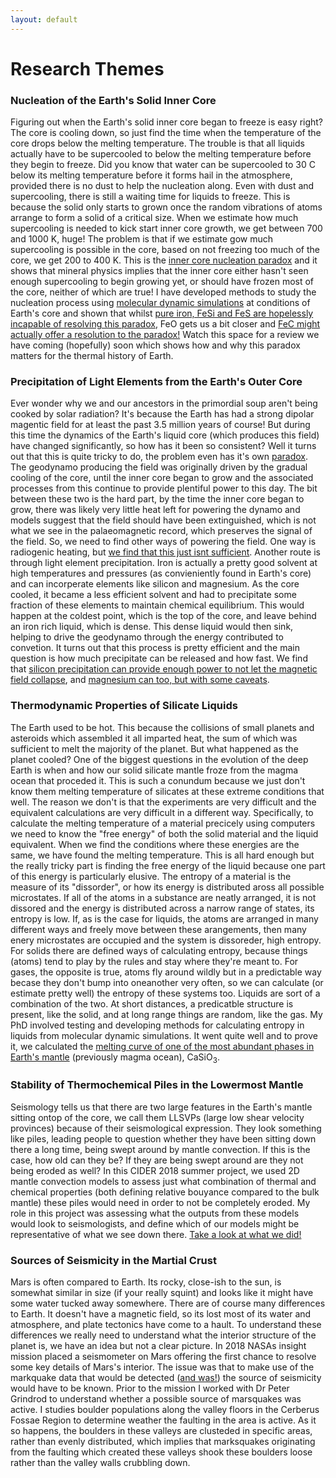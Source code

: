 ```yaml
---
layout: default
---
```

# Research Themes
### Nucleation of the Earth's Solid Inner Core
Figuring out when the Earth's solid inner core began to freeze is easy right? The core is cooling down, so just find the time when the temperature of the core drops below the melting temperature. The trouble is that all liquids actually have to be supercooled to below the melting temperature before they begin to freeze. Did you know that water can be supercooled to 30 C below its melting temperature before it forms hail in the atmosphere, provided there is no dust to help the nucleation along. Even with dust and supercooling, there is still a waiting time for liquids to freeze. This is because the solid only starts to grown once the random vibrations of atoms arrange to form a solid of a critical size.
When we estimate how much supercooling is needed to kick start inner core growth, we get between 700 and 1000 K, huge! The problem is that if we estimate gow much supercooling is possible in the core, based on not freezing too much of the core, we get 200 to 400 K. This is the <a href="https://doi.org/10.1016/j.epsl.2018.01.018">inner core nucleation paradox</a> and it shows that mineral physics implies that the inner core either hasn't seen enough supercooling to begin growing yet, or should have frozen most of the core, neither of which are true! I have developed methods to study the nucleation process using <a href="https://doi.org/10.1103/PhysRevB.103.214113">molecular dynamic simulations</a> at conditions of Earth's core and shown that whilst <a href="https://doi.org/10.1016/j.epsl.2023.118176">pure iron, FeSi and FeS are hopelessly incapable of resolving this paradox</a>, FeO gets us a bit closer and <a href="https://doi.org/10.31223/X53D8H">FeC might actually offer a resolution to the paradox!</a> 
Watch this space for a review we have coming (hopefully) soon which shows how and why this paradox matters for the thermal history of Earth.

### Precipitation of Light Elements from the Earth's Outer Core
Ever wonder why we and our ancestors in the primordial soup aren't being cooked by solar radiation? It's because the Earth has had a strong dipolar magentic field for at least the past 3.5 million years of course! But during this time the dynamics of the Earth's liquid core (which produces this field) have changed significantly, so how has it been so consistent? Well it turns out that this is quite tricky to do, the problem even has it's own <a href="https://doi.org/10.1029/2022JB025355">paradox<a/>. The geodynamo producing the field was originally driven by the gradual cooling of the core, until the inner core began to grow and the associated processes from this continue to provide plentiful power to this day. The bit between these two is the hard part, by the time the inner core began to grow, there was likely very little heat left for powering the dynamo and models suggest that the field should have been extinguished, which is not what we see in the palaeomagnetic record, which preserves the signal of the field. So, we need to find other ways of powering the field. One way is radiogenic heating, but <a href="https://doi.org/10.1016/j.pepi.2023.107073">we find that this just isnt sufficient</a>. Another route is through light element precipitation. Iron is actually a pretty good solvent at high temperatures and pressures (as convieniently found in Earth's core) and can incorperate elements like silicon and magnesium. As the core cooled, it became a less efficient solvent and had to precipitate some fraction of these elements to maintain chemical equilibrium. This would happen at the coldest point, which is the top of the core, and leave behind an iron rich liquid, which is dense. This dense liquid would then sink, helping to drive the geodynamo through the energy contributed to convetion. It turns out that this process is pretty efficient and the main question is how much precipitate can be released and how fast. We find that <a href="https://doi.org/10.1029/2022GL100692">silicon precipitation can provide enough power to not let the magnetic field collapse<a/>, and <a href="https://doi.org/10.1016/j.pepi.2023.107073">magnesium can too, but with some caveats<a/>.

### Thermodynamic Properties of Silicate Liquids
The Earth used to be hot. This because the collisions of small planets and asteroids which assembled it all imparted heat, the sum of which was sufficient to melt the majority of the planet. But what happened as the planet cooled? One of the biggest questions in the evolution of the deep Earth is when and how our solid silicate mantle froze from the magma ocean that proceded it. This is such a conundum because we just don't know them melting temperature of silicates at these extreme conditions that well. The reason we don't is that the experiments are very difficult and the equivalent calculations are very difficult in a different way. Specifically, to calculate the melting temperature of a material precicely using computers we need to know the "free energy" of both the solid material and the liquid equivalent. When we find the conditions where these energies are the same, we have found the melting temperature. This is all hard enough but the really tricky part is finding the free energy of the liquid because one part of this energy is particularly elusive. The entropy of a material is the measure of its "dissorder", or how its energy is distributed aross all possible microstates. If all of the atoms in a substance are neatly arranged, it is not dissored and the energy is distributed across a narrow range of states, its entropy is low. If, as is the case for liquids, the atoms are arranged in many different ways and freely move between these arangements, then many enery microstates are occupied and the system is dissoreder, high entropy. For solids there are defined ways of calculating entropy, because things (atoms) tend to play by the rules and stay where they're meant to. For gases, the opposite is true, atoms fly around wildly but in a predictable way becase they don't bump into oneanother very often, so we can calculate (or estimate pretty well) the entropy of these systems too. Liquids are sort of a combination of the two. At short distances, a predicatble structure is present, like the solid, and at long range things are random, like the gas. My PhD involved testing and developing methods for calculating entropy in liquids from molecular dynamic simulations. It went quite well and to prove it, we calculated the  <a href="https://doi.org/10.1016/j.gca.2021.03.015">melting curve of one of the most abundant phases in Earth's mantle<a/> (previously magma ocean), CaSiO<sub>3</sub>.
</details>
 
### Stability of Thermochemical Piles in the Lowermost Mantle
Seismology tells us that there are two large features in the Earth's mantle sitting ontop of the core, we call them LLSVPs (large low shear velocity provinces) because of their seismological expression. They look something like piles, leading people to question whether they have been sitting down there a long time, being swept around by mantle convection. If this is the case, how old can they be? If they are being swept around are they not being eroded as well? In this CIDER 2018 summer project, we used 2D mantle convection models to assess just what combination of thermal and chemical properties (both defining relative bouyance compared to the bulk mantle) these piles would need in order to not be completely eroded. My role in this project was assessing what the outputs from these models would look to seismologists, and define which of our models might be representative of what we see down there.  <a href=" https://doi.org/10.1029/2019GC008895">Take a look at what we did!<a/>

### Sources of Seismicity in the Martial Crust
Mars is often compared to Earth. Its rocky, close-ish to the sun, is somewhat similar in size (if your really squint) and looks like it might have some water tucked away somewhere. There are of course many differences to Earth. It doesn't have a magnetic field, so its lost most of its water and atmosphere, and plate tectonics have come to a hault. To understand these differences we really need to understand what the interior structure of the planet is, we have an idea but not a clear picture. In 2018 NASAs insight mission placed a seismometer on Mars offering the first chance to resolve some key details of Mars's interior. The issue was that to make use of the markquake data that would be detected (<a href="https://doi.org/10.1038/s41561-020-0544-y">and was!<a/>) the source of seismicity would have to be known. Prior to the mission I worked with Dr Peter Grindrod to understand whether a possible source of marsquakes was active. I studies boulder populations along the valley floors in the Cerberus Fossae Region to determine weather the faulting in the area is active. As it so happens, the boulders in these valleys are clusteded in specific areas, rather than evenly distributed, which implies that marksquakes originating from the faulting which created these valleys shook these boulders loose rather than the valley walls crubbling down.


